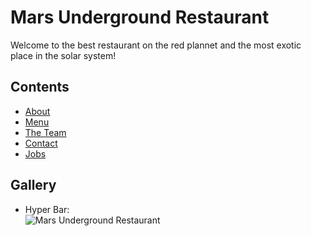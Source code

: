 # Mars Underground Restaurant

Welcome to the best restaurant on the red plannet and the most exotic place in the solar system!

## Contents

- [About](./about.md)
- [Menu](./menu.md/)
- [The Team](./team_page.md)
- [Contact](./contact.md)
- [Jobs](./jobs.md)

## Gallery

- Hyper Bar:  
![Mars Underground Restaurant](./images/mars-underground-restaurant.jpg)
